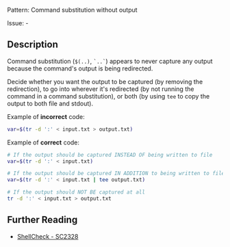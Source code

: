 Pattern: Command substitution without output

Issue: -

## Description

Command substitution (`$(..)`, `` `..` ``) appears to never capture any output because the command's output is being redirected.

Decide whether you want the output to be captured (by removing the redirection), to go into wherever it's redirected (by not running the command in a command substitution), or both (by using `tee` to copy the output to both file and stdout).

Example of **incorrect** code:

```sh
var=$(tr -d ':' < input.txt > output.txt)
```

Example of **correct** code:

```sh
# If the output should be captured INSTEAD OF being written to file
var=$(tr -d ':' < input.txt)

# If the output should be captured IN ADDITION to being written to file
var=$(tr -d ':' < input.txt | tee output.txt)

# If the output should NOT BE captured at all
tr -d ':' < input.txt > output.txt
```

## Further Reading

* [ShellCheck - SC2328](https://github.com/koalaman/shellcheck/wiki/SC2328)
